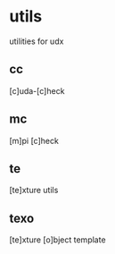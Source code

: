 # utils

utilities for udx

## cc

[c]uda-[c]heck

## mc

[m]pi [c]heck

## te

[te]xture utils

## texo

[te]xture [o]bject template
